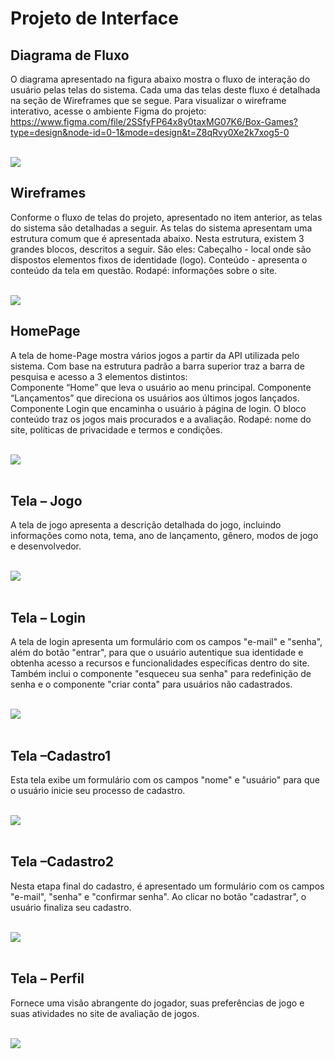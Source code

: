 
# Projeto de Interface


## Diagrama de Fluxo

O diagrama apresentado na figura abaixo mostra o fluxo de interação do usuário pelas telas do sistema. Cada uma das telas deste fluxo é detalhada na seção de Wireframes que se segue. Para visualizar o wireframe interativo, acesse o ambiente Figma do projeto: https://www.figma.com/file/2SSfyFP64x8y0taxMG07K6/Box-Games?type=design&node-id=0-1&mode=design&t=Z8qRvy0Xe2k7xog5-0 <br><br>

<img src="img/fluxo_telas.png">


## Wireframes

Conforme o fluxo de telas do projeto, apresentado no item anterior, as telas do sistema são detalhadas a seguir. As telas do sistema apresentam uma estrutura comum que é apresentada abaixo. Nesta estrutura, existem 3 grandes blocos, descritos a seguir. São eles: Cabeçalho - local onde são dispostos elementos fixos de identidade (logo). Conteúdo - apresenta o conteúdo da tela em questão. Rodapé: informações sobre o site. <br><br>

<img src="img/estrutura_site.png">
 
 ## HomePage
 A tela de home-Page mostra vários jogos a partir da API utilizada pelo sistema. Com base na estrutura padrão a barra superior traz a barra de pesquisa e acesso a 3 elementos distintos: <br>
Componente “Home” que leva o usuário ao menu principal. Componente “Lançamentos” que direciona os usuários aos últimos jogos lançados. Componente Login que encaminha o usuário à página de login.
O bloco conteúdo traz os jogos mais procurados e a avaliação. 
Rodapé: nome do site, políticas de privacidade e termos e condições.<br><br>

<img src="img/homepage.png"><br><br>

 ## Tela – Jogo
 A tela de jogo apresenta a descrição detalhada do jogo, incluindo informações como nota, tema, ano de lançamento, gênero, modos de jogo e desenvolvedor.<br><br>

<img src="img/jogo1.png"><br><br>

  ## Tela – Login
  A tela de login apresenta um formulário com os campos "e-mail" e "senha", além do botão "entrar", para que o usuário autentique sua identidade e obtenha acesso a recursos e funcionalidades específicas dentro do site. Também inclui o componente "esqueceu sua senha" para redefinição de senha e o componente "criar conta" para usuários não cadastrados.<br><br>

<img src="img/login.png"><br><br>

  ## Tela –Cadastro1
  Esta tela exibe um formulário com os campos "nome" e "usuário" para que o usuário inicie seu processo de cadastro.<br><br>

<img src="img/cadastro1.png"><br><br>

  ## Tela –Cadastro2
  Nesta etapa final do cadastro, é apresentado um formulário com os campos "e-mail", "senha" e "confirmar senha". Ao clicar no botão "cadastrar", o usuário finaliza seu cadastro.<br><br>

<img src="img/cadastro2.png"><br><br>

   ## Tela – Perfil
   Fornece uma visão abrangente do jogador, suas preferências de jogo e suas atividades no site de avaliação de jogos.<br><br>
   
<img src="img/perfil.png"><br><br>